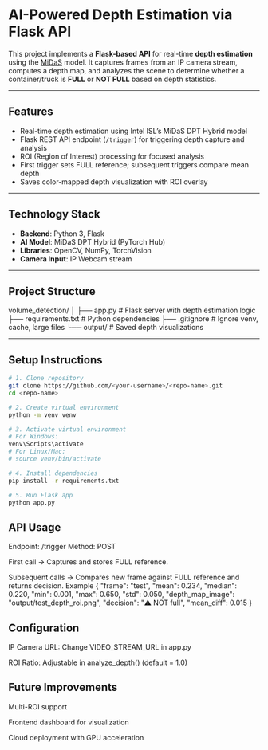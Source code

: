 # AI-Powered Depth Estimation via Flask API

This project implements a **Flask-based API** for real-time **depth estimation** using the [MiDaS](https://github.com/isl-org/MiDaS) model. It captures frames from an IP camera stream, computes a depth map, and analyzes the scene to determine whether a container/truck is **FULL** or **NOT FULL** based on depth statistics.

---

## Features

- Real-time depth estimation using Intel ISL’s MiDaS DPT Hybrid model
- Flask REST API endpoint (`/trigger`) for triggering depth capture and analysis
- ROI (Region of Interest) processing for focused analysis
- First trigger sets FULL reference; subsequent triggers compare mean depth
- Saves color-mapped depth visualization with ROI overlay

---

## Technology Stack

- **Backend**: Python 3, Flask  
- **AI Model**: MiDaS DPT Hybrid (PyTorch Hub)  
- **Libraries**: OpenCV, NumPy, TorchVision  
- **Camera Input**: IP Webcam stream  

---

## Project Structure

volume_detection/
│
├── app.py # Flask server with depth estimation logic
├── requirements.txt # Python dependencies
├── .gitignore # Ignore venv, cache, large files
└── output/ # Saved depth visualizations


---

## Setup Instructions

```bash
# 1. Clone repository
git clone https://github.com/<your-username>/<repo-name>.git
cd <repo-name>

# 2. Create virtual environment
python -m venv venv

# 3. Activate virtual environment
# For Windows:
venv\Scripts\activate
# For Linux/Mac:
# source venv/bin/activate

# 4. Install dependencies
pip install -r requirements.txt

# 5. Run Flask app
python app.py
```

## API Usage
Endpoint: /trigger
Method: POST

First call → Captures and stores FULL reference.

Subsequent calls → Compares new frame against FULL reference and returns decision.
Example
{
  "frame": "test",
  "mean": 0.234,
  "median": 0.220,
  "min": 0.001,
  "max": 0.650,
  "std": 0.050,
  "depth_map_image": "output/test_depth_roi.png",
  "decision": "⚠️ NOT full",
  "mean_diff": 0.015
}


 ## Configuration
IP Camera URL: Change VIDEO_STREAM_URL in app.py

ROI Ratio: Adjustable in analyze_depth() (default = 1.0)

## Future Improvements
Multi-ROI support

Frontend dashboard for visualization

Cloud deployment with GPU acceleration
